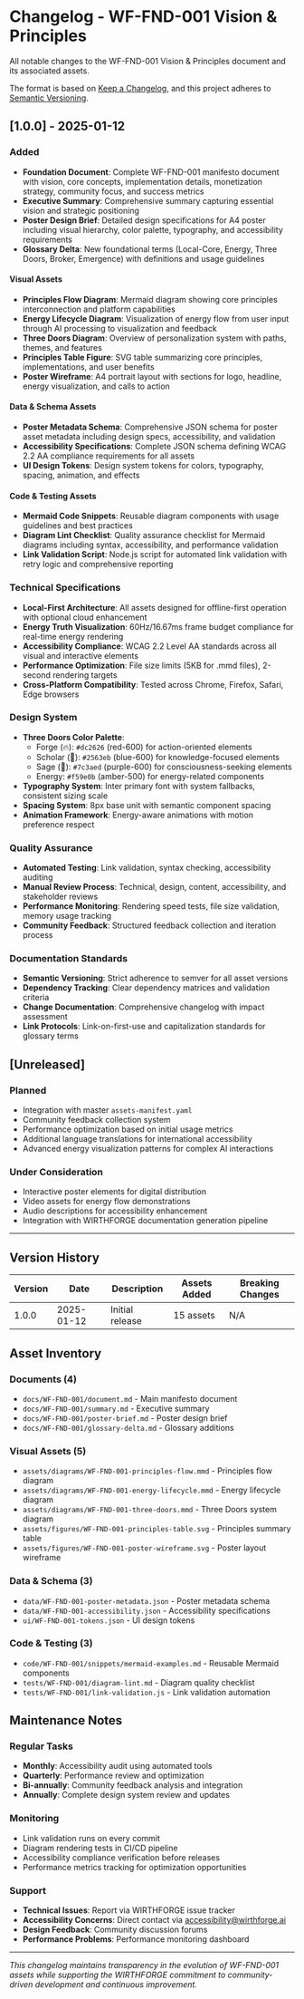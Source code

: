# Changelog - WF-FND-001 Vision & Principles

All notable changes to the WF-FND-001 Vision & Principles document and its associated assets.

The format is based on [Keep a Changelog](https://keepachangelog.com/en/1.0.0/),
and this project adheres to [Semantic Versioning](https://semver.org/spec/v2.0.0.html).

## [1.0.0] - 2025-01-12

### Added
- **Foundation Document**: Complete WF-FND-001 manifesto document with vision, core concepts, implementation details, monetization strategy, community focus, and success metrics
- **Executive Summary**: Comprehensive summary capturing essential vision and strategic positioning
- **Poster Design Brief**: Detailed design specifications for A4 poster including visual hierarchy, color palette, typography, and accessibility requirements
- **Glossary Delta**: New foundational terms (Local-Core, Energy, Three Doors, Broker, Emergence) with definitions and usage guidelines

#### Visual Assets
- **Principles Flow Diagram**: Mermaid diagram showing core principles interconnection and platform capabilities
- **Energy Lifecycle Diagram**: Visualization of energy flow from user input through AI processing to visualization and feedback
- **Three Doors Diagram**: Overview of personalization system with paths, themes, and features
- **Principles Table Figure**: SVG table summarizing core principles, implementations, and user benefits
- **Poster Wireframe**: A4 portrait layout with sections for logo, headline, energy visualization, and calls to action

#### Data & Schema Assets
- **Poster Metadata Schema**: Comprehensive JSON schema for poster asset metadata including design specs, accessibility, and validation
- **Accessibility Specifications**: Complete JSON schema defining WCAG 2.2 AA compliance requirements for all assets
- **UI Design Tokens**: Design system tokens for colors, typography, spacing, animation, and effects

#### Code & Testing Assets
- **Mermaid Code Snippets**: Reusable diagram components with usage guidelines and best practices
- **Diagram Lint Checklist**: Quality assurance checklist for Mermaid diagrams including syntax, accessibility, and performance validation
- **Link Validation Script**: Node.js script for automated link validation with retry logic and comprehensive reporting

### Technical Specifications
- **Local-First Architecture**: All assets designed for offline-first operation with optional cloud enhancement
- **Energy Truth Visualization**: 60Hz/16.67ms frame budget compliance for real-time energy rendering
- **Accessibility Compliance**: WCAG 2.2 Level AA standards across all visual and interactive elements
- **Performance Optimization**: File size limits (5KB for .mmd files), 2-second rendering targets
- **Cross-Platform Compatibility**: Tested across Chrome, Firefox, Safari, Edge browsers

### Design System
- **Three Doors Color Palette**: 
  - Forge (🔥): `#dc2626` (red-600) for action-oriented elements
  - Scholar (💎): `#2563eb` (blue-600) for knowledge-focused elements
  - Sage (🌟): `#7c3aed` (purple-600) for consciousness-seeking elements
  - Energy: `#f59e0b` (amber-500) for energy-related components
- **Typography System**: Inter primary font with system fallbacks, consistent sizing scale
- **Spacing System**: 8px base unit with semantic component spacing
- **Animation Framework**: Energy-aware animations with motion preference respect

### Quality Assurance
- **Automated Testing**: Link validation, syntax checking, accessibility auditing
- **Manual Review Process**: Technical, design, content, accessibility, and stakeholder reviews
- **Performance Monitoring**: Rendering speed tests, file size validation, memory usage tracking
- **Community Feedback**: Structured feedback collection and iteration process

### Documentation Standards
- **Semantic Versioning**: Strict adherence to semver for all asset versions
- **Dependency Tracking**: Clear dependency matrices and validation criteria
- **Change Documentation**: Comprehensive changelog with impact assessment
- **Link Protocols**: Link-on-first-use and capitalization standards for glossary terms

## [Unreleased]

### Planned
- Integration with master `assets-manifest.yaml`
- Community feedback collection system
- Performance optimization based on initial usage metrics
- Additional language translations for international accessibility
- Advanced energy visualization patterns for complex AI interactions

### Under Consideration
- Interactive poster elements for digital distribution
- Video assets for energy flow demonstrations
- Audio descriptions for accessibility enhancement
- Integration with WIRTHFORGE documentation generation pipeline

---

## Version History

| Version | Date | Description | Assets Added | Breaking Changes |
|---------|------|-------------|--------------|------------------|
| 1.0.0 | 2025-01-12 | Initial release | 15 assets | N/A |

## Asset Inventory

### Documents (4)
- `docs/WF-FND-001/document.md` - Main manifesto document
- `docs/WF-FND-001/summary.md` - Executive summary
- `docs/WF-FND-001/poster-brief.md` - Poster design brief
- `docs/WF-FND-001/glossary-delta.md` - Glossary additions

### Visual Assets (5)
- `assets/diagrams/WF-FND-001-principles-flow.mmd` - Principles flow diagram
- `assets/diagrams/WF-FND-001-energy-lifecycle.mmd` - Energy lifecycle diagram
- `assets/diagrams/WF-FND-001-three-doors.mmd` - Three Doors system diagram
- `assets/figures/WF-FND-001-principles-table.svg` - Principles summary table
- `assets/figures/WF-FND-001-poster-wireframe.svg` - Poster layout wireframe

### Data & Schema (3)
- `data/WF-FND-001-poster-metadata.json` - Poster metadata schema
- `data/WF-FND-001-accessibility.json` - Accessibility specifications
- `ui/WF-FND-001-tokens.json` - UI design tokens

### Code & Testing (3)
- `code/WF-FND-001/snippets/mermaid-examples.md` - Reusable Mermaid components
- `tests/WF-FND-001/diagram-lint.md` - Diagram quality checklist
- `tests/WF-FND-001/link-validation.js` - Link validation automation

## Maintenance Notes

### Regular Tasks
- **Monthly**: Accessibility audit using automated tools
- **Quarterly**: Performance review and optimization
- **Bi-annually**: Community feedback analysis and integration
- **Annually**: Complete design system review and updates

### Monitoring
- Link validation runs on every commit
- Diagram rendering tests in CI/CD pipeline
- Accessibility compliance verification before releases
- Performance metrics tracking for optimization opportunities

### Support
- **Technical Issues**: Report via WIRTHFORGE issue tracker
- **Accessibility Concerns**: Direct contact via accessibility@wirthforge.ai
- **Design Feedback**: Community discussion forums
- **Performance Problems**: Performance monitoring dashboard

---

*This changelog maintains transparency in the evolution of WF-FND-001 assets while supporting the WIRTHFORGE commitment to community-driven development and continuous improvement.*
